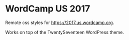 # WordCamp US 2017

Remote css styles for https://2017.us.wordcamp.org. 

Works on top of the TwentySeventeen WordPress theme.
